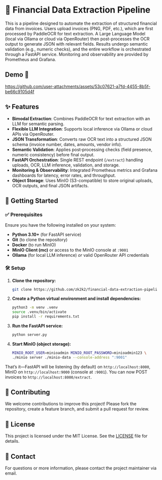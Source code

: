 # 🧾 Financial Data Extraction Pipeline

This is a pipeline designed to automate the extraction of structured financial data from invoices. Users upload invoices (PNG, PDF, etc.), which are first processed by PaddleOCR for text extraction. A Large Language Model (local via Ollama or cloud via OpenRouter) then post-processes the OCR output to generate JSON with relevant fields. Results undergo semantic validation (e.g., numeric checks), and the entire workflow is orchestrated through a FastAPI service. Monitoring and observability are provided by Prometheus and Grafana.

## Demo 🎥

https://github.com/user-attachments/assets/53c07621-a7fd-4455-8b5f-be66c9105d4f

## ✨ Features

- **Bimodal Extraction**: Combines PaddleOCR for text extraction with an LLM for semantic parsing.
- **Flexible LLM Integration**: Supports local inference via Ollama or cloud APIs via OpenRouter.
- **JSON Transformation**: Converts raw OCR text into a structured JSON schema (invoice number, dates, amounts, vendor info).
- **Semantic Validation**: Applies post‐processing checks (field presence, numeric consistency) before final output.
- **FastAPI Orchestration**: Single REST endpoint (`/extract`) handling uploads, OCR, LLM inference, validation, and storage.
- **Monitoring & Observability**: Integrated Prometheus metrics and Grafana dashboards for latency, error rates, and throughput.
- **Object Storage**: Uses MinIO (S3-compatible) to store original uploads, OCR outputs, and final JSON artifacts.

## 🚀 Getting Started

### ✅ Prerequisites

Ensure you have the following installed on your system:

- **Python 3.10+** (for FastAPI service)
- **Git** (to clone the repository)
- **Docker** (to run MinIO)
- **MinIO Client (mc)** or access to the MinIO console at `:9001`
- **Ollama** (for local LLM inference) _or_ valid OpenRouter API credentials

### 🛠 Setup

1. **Clone the repository:**
    ```sh
    git clone https://github.com/zk2k2/financial-data-extraction-pipeline.git
    ```

2. **Create a Python virtual environment and install dependencies:**
    ```sh
    python3 -m venv .venv
    source .venv/bin/activate
    pip install -r requirements.txt
    ```

3. **Run the FastAPI service:**
    ```sh
    python server.py
    ```

4. **Start MinIO (object storage):**
    ```sh
    MINIO_ROOT_USER=minioadmin MINIO_ROOT_PASSWORD=minioadmin123 \
    ./minio server ./minio-data --console-address ":9001"
    ```

That’s it—FastAPI will be listening (by default) on `http://localhost:8000`, MinIO on `http://localhost:9000` (console at `:9001`). You can now POST invoices to `http://localhost:8000/extract`.

## 🤝 Contributing

We welcome contributions to improve this project! Please fork the repository, create a feature branch, and submit a pull request for review.

## 📜 License

This project is licensed under the MIT License. See the [LICENSE](LICENSE) file for details.

## 📧 Contact

For questions or more information, please contact the project maintainer via email.
